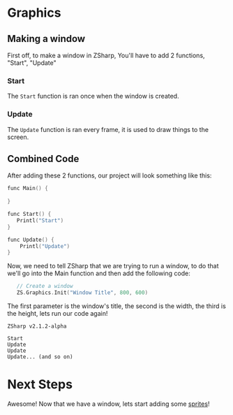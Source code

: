 # Graphics

## Making a window

First off, to make a window in ZSharp, You'll have to add 2 functions, "Start", "Update"

### Start

The `Start` function is ran once when the window is created.

### Update

The `Update` function is ran every frame, it is used to draw things to the screen.

## Combined Code
After adding these 2 functions, our project will look something like this:

```c++
func Main() {
   
}

func Start() {
   Printl("Start")
}

func Update() {
    Printl("Update")
}
```

Now, we need to tell ZSharp that we are trying to run a window, to do that we'll go into the Main function and then add the following code:

```c++
   // Create a window
   ZS.Graphics.Init("Window Title", 800, 600)
```

The first parameter is the window's title, the second is the width, the third is the height, lets run our code again!

```log
ZSharp v2.1.2-alpha

Start
Update
Update
Update... (and so on)
```

# Next Steps
Awesome! Now that we have a window, lets start adding some [sprites](graphics-sprites.md)!